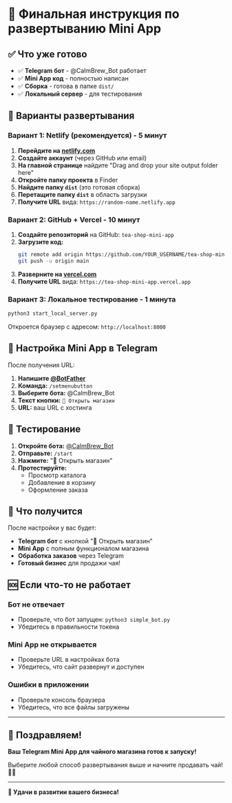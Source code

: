 # 🎉 Финальная инструкция по развертыванию Mini App

## ✅ Что уже готово

- ✅ **Telegram бот** - @CalmBrew_Bot работает
- ✅ **Mini App код** - полностью написан
- ✅ **Сборка** - готова в папке `dist/`
- ✅ **Локальный сервер** - для тестирования

## 🚀 Варианты развертывания

### Вариант 1: Netlify (рекомендуется) - 5 минут

1. **Перейдите на [netlify.com](https://netlify.com)**
2. **Создайте аккаунт** (через GitHub или email)
3. **На главной странице** найдите "Drag and drop your site output folder here"
4. **Откройте папку проекта** в Finder
5. **Найдите папку `dist`** (это готовая сборка)
6. **Перетащите папку `dist`** в область загрузки
7. **Получите URL** вида: `https://random-name.netlify.app`

### Вариант 2: GitHub + Vercel - 10 минут

1. **Создайте репозиторий** на GitHub: `tea-shop-mini-app`
2. **Загрузите код:**
   ```bash
   git remote add origin https://github.com/YOUR_USERNAME/tea-shop-mini-app.git
   git push -u origin main
   ```
3. **Разверните на [vercel.com](https://vercel.com)**
4. **Получите URL** вида: `https://tea-shop-mini-app.vercel.app`

### Вариант 3: Локальное тестирование - 1 минута

```bash
python3 start_local_server.py
```

Откроется браузер с адресом: `http://localhost:8000`

## 🔧 Настройка Mini App в Telegram

После получения URL:

1. **Напишите [@BotFather](https://t.me/botfather)**
2. **Команда:** `/setmenubutton`
3. **Выберите бота:** @CalmBrew_Bot
4. **Текст кнопки:** `🍵 Открыть магазин`
5. **URL:** ваш URL с хостинга

## 🧪 Тестирование

1. **Откройте бота:** [@CalmBrew_Bot](https://t.me/CalmBrew_Bot)
2. **Отправьте:** `/start`
3. **Нажмите:** "🍵 Открыть магазин"
4. **Протестируйте:**
   - Просмотр каталога
   - Добавление в корзину
   - Оформление заказа

## 🎯 Что получится

После настройки у вас будет:
- **Telegram бот** с кнопкой "🍵 Открыть магазин"
- **Mini App** с полным функционалом магазина
- **Обработка заказов** через Telegram
- **Готовый бизнес** для продажи чая!

## 🆘 Если что-то не работает

### Бот не отвечает
- Проверьте, что бот запущен: `python3 simple_bot.py`
- Убедитесь в правильности токена

### Mini App не открывается
- Проверьте URL в настройках бота
- Убедитесь, что сайт развернут и доступен

### Ошибки в приложении
- Проверьте консоль браузера
- Убедитесь, что все файлы загружены

---

## 🎉 Поздравляем!

**Ваш Telegram Mini App для чайного магазина готов к запуску!**

Выберите любой способ развертывания выше и начните продавать чай! 🍵✨

---

**🚀 Удачи в развитии вашего бизнеса!**
